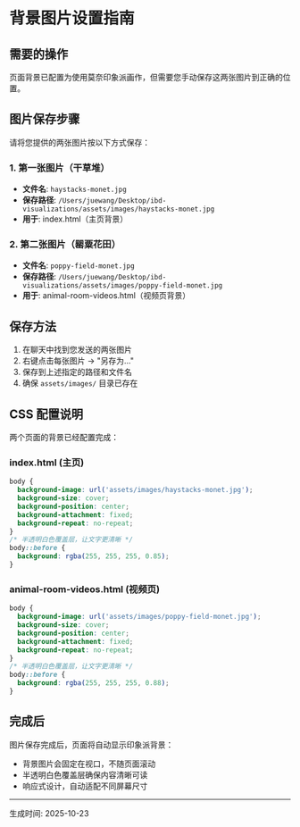 # 背景图片设置指南

## 需要的操作

页面背景已配置为使用莫奈印象派画作，但需要您手动保存这两张图片到正确的位置。

## 图片保存步骤

请将您提供的两张图片按以下方式保存：

### 1. 第一张图片（干草堆）
- **文件名**: `haystacks-monet.jpg`
- **保存路径**: `/Users/juewang/Desktop/ibd-visualizations/assets/images/haystacks-monet.jpg`
- **用于**: index.html（主页背景）

### 2. 第二张图片（罂粟花田）
- **文件名**: `poppy-field-monet.jpg`
- **保存路径**: `/Users/juewang/Desktop/ibd-visualizations/assets/images/poppy-field-monet.jpg`
- **用于**: animal-room-videos.html（视频页背景）

## 保存方法

1. 在聊天中找到您发送的两张图片
2. 右键点击每张图片 → "另存为..."
3. 保存到上述指定的路径和文件名
4. 确保 `assets/images/` 目录已存在

## CSS 配置说明

两个页面的背景已经配置完成：

### index.html (主页)
```css
body {
  background-image: url('assets/images/haystacks-monet.jpg');
  background-size: cover;
  background-position: center;
  background-attachment: fixed;
  background-repeat: no-repeat;
}
/* 半透明白色覆盖层，让文字更清晰 */
body::before {
  background: rgba(255, 255, 255, 0.85);
}
```

### animal-room-videos.html (视频页)
```css
body {
  background-image: url('assets/images/poppy-field-monet.jpg');
  background-size: cover;
  background-position: center;
  background-attachment: fixed;
  background-repeat: no-repeat;
}
/* 半透明白色覆盖层，让文字更清晰 */
body::before {
  background: rgba(255, 255, 255, 0.88);
}
```

## 完成后

图片保存完成后，页面将自动显示印象派背景：
- 背景图片会固定在视口，不随页面滚动
- 半透明白色覆盖层确保内容清晰可读
- 响应式设计，自动适配不同屏幕尺寸

---

生成时间: 2025-10-23
